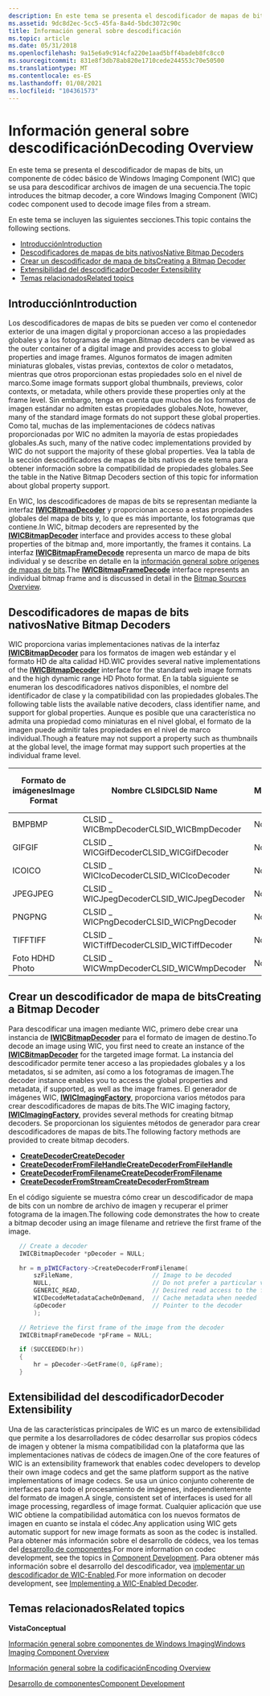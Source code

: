 ```yaml
---
description: En este tema se presenta el descodificador de mapas de bits, un componente de códec básico de Windows Imaging Component (WIC) que se usa para descodificar archivos de imagen de una secuencia.
ms.assetid: 9dc8d2ec-5cc5-45fa-8a4d-5bdc3072c90c
title: Información general sobre descodificación
ms.topic: article
ms.date: 05/31/2018
ms.openlocfilehash: 9a15e6a9c914cfa220e1aad5bff4badeb8fc8cc0
ms.sourcegitcommit: 831e8f3db78ab820e1710cede244553c70e50500
ms.translationtype: MT
ms.contentlocale: es-ES
ms.lasthandoff: 01/08/2021
ms.locfileid: "104361573"
---
```

# <a name="decoding-overview"></a><span data-ttu-id="417a5-103">Información general sobre descodificación</span><span class="sxs-lookup"><span data-stu-id="417a5-103">Decoding Overview</span></span>

<span data-ttu-id="417a5-104">En este tema se presenta el descodificador de mapas de bits, un componente de códec básico de Windows Imaging Component (WIC) que se usa para descodificar archivos de imagen de una secuencia.</span><span class="sxs-lookup"><span data-stu-id="417a5-104">The topic introduces the bitmap decoder, a core Windows Imaging Component (WIC) codec component used to decode image files from a stream.</span></span>

<span data-ttu-id="417a5-105">En este tema se incluyen las siguientes secciones.</span><span class="sxs-lookup"><span data-stu-id="417a5-105">This topic contains the following sections.</span></span>

-   [<span data-ttu-id="417a5-106">Introducción</span><span class="sxs-lookup"><span data-stu-id="417a5-106">Introduction</span></span>](#introduction)
-   [<span data-ttu-id="417a5-107">Descodificadores de mapas de bits nativos</span><span class="sxs-lookup"><span data-stu-id="417a5-107">Native Bitmap Decoders</span></span>](#native-bitmap-decoders)
-   [<span data-ttu-id="417a5-108">Crear un descodificador de mapa de bits</span><span class="sxs-lookup"><span data-stu-id="417a5-108">Creating a Bitmap Decoder</span></span>](#creating-a-bitmap-decoder)
-   [<span data-ttu-id="417a5-109">Extensibilidad del descodificador</span><span class="sxs-lookup"><span data-stu-id="417a5-109">Decoder Extensibility</span></span>](#decoder-extensibility)
-   [<span data-ttu-id="417a5-110">Temas relacionados</span><span class="sxs-lookup"><span data-stu-id="417a5-110">Related topics</span></span>](#related-topics)

## <a name="introduction"></a><span data-ttu-id="417a5-111">Introducción</span><span class="sxs-lookup"><span data-stu-id="417a5-111">Introduction</span></span>

<span data-ttu-id="417a5-112">Los descodificadores de mapas de bits se pueden ver como el contenedor exterior de una imagen digital y proporcionan acceso a las propiedades globales y a los fotogramas de imagen.</span><span class="sxs-lookup"><span data-stu-id="417a5-112">Bitmap decoders can be viewed as the outer container of a digital image and provides access to global properties and image frames.</span></span> <span data-ttu-id="417a5-113">Algunos formatos de imagen admiten miniaturas globales, vistas previas, contextos de color o metadatos, mientras que otros proporcionan estas propiedades solo en el nivel de marco.</span><span class="sxs-lookup"><span data-stu-id="417a5-113">Some image formats support global thumbnails, previews, color contexts, or metadata, while others provide these properties only at the frame level.</span></span> <span data-ttu-id="417a5-114">Sin embargo, tenga en cuenta que muchos de los formatos de imagen estándar no admiten estas propiedades globales.</span><span class="sxs-lookup"><span data-stu-id="417a5-114">Note, however, many of the standard image formats do not support these global properties.</span></span> <span data-ttu-id="417a5-115">Como tal, muchas de las implementaciones de códecs nativas proporcionadas por WIC no admiten la mayoría de estas propiedades globales.</span><span class="sxs-lookup"><span data-stu-id="417a5-115">As such, many of the native codec implementations provided by WIC do not support the majority of these global properties.</span></span> <span data-ttu-id="417a5-116">Vea la tabla de la sección descodificadores de mapas de bits nativos de este tema para obtener información sobre la compatibilidad de propiedades globales.</span><span class="sxs-lookup"><span data-stu-id="417a5-116">See the table in the Native Bitmap Decoders section of this topic for information about global property support.</span></span>

<span data-ttu-id="417a5-117">En WIC, los descodificadores de mapas de bits se representan mediante la interfaz [**IWICBitmapDecoder**](/windows/desktop/api/Wincodec/nn-wincodec-iwicbitmapdecoder) y proporcionan acceso a estas propiedades globales del mapa de bits y, lo que es más importante, los fotogramas que contiene.</span><span class="sxs-lookup"><span data-stu-id="417a5-117">In WIC, bitmap decoders are represented by the [**IWICBitmapDecoder**](/windows/desktop/api/Wincodec/nn-wincodec-iwicbitmapdecoder) interface and provides access to these global properties of the bitmap and, more importantly, the frames it contains.</span></span> <span data-ttu-id="417a5-118">La interfaz [**IWICBitmapFrameDecode**](/windows/desktop/api/Wincodec/nn-wincodec-iwicbitmapframedecode) representa un marco de mapa de bits individual y se describe en detalle en la [información general sobre orígenes de mapas de bits](-wic-bitmapsources.md).</span><span class="sxs-lookup"><span data-stu-id="417a5-118">The [**IWICBitmapFrameDecode**](/windows/desktop/api/Wincodec/nn-wincodec-iwicbitmapframedecode) interface represents an individual bitmap frame and is discussed in detail in the [Bitmap Sources Overview](-wic-bitmapsources.md).</span></span>

## <a name="native-bitmap-decoders"></a><span data-ttu-id="417a5-119">Descodificadores de mapas de bits nativos</span><span class="sxs-lookup"><span data-stu-id="417a5-119">Native Bitmap Decoders</span></span>

<span data-ttu-id="417a5-120">WIC proporciona varias implementaciones nativas de la interfaz [**IWICBitmapDecoder**](/windows/desktop/api/Wincodec/nn-wincodec-iwicbitmapdecoder) para los formatos de imagen web estándar y el formato HD de alta calidad HD.</span><span class="sxs-lookup"><span data-stu-id="417a5-120">WIC provides several native implementations of the [**IWICBitmapDecoder**](/windows/desktop/api/Wincodec/nn-wincodec-iwicbitmapdecoder) interface for the standard web image formats and the high dynamic range HD Photo format.</span></span> <span data-ttu-id="417a5-121">En la tabla siguiente se enumeran los descodificadores nativos disponibles, el nombre del identificador de clase y la compatibilidad con las propiedades globales.</span><span class="sxs-lookup"><span data-stu-id="417a5-121">The following table lists the available native decoders, class identifier name, and support for global properties.</span></span> <span data-ttu-id="417a5-122">Aunque es posible que una característica no admita una propiedad como miniaturas en el nivel global, el formato de la imagen puede admitir tales propiedades en el nivel de marco individual.</span><span class="sxs-lookup"><span data-stu-id="417a5-122">Though a feature may not support a property such as thumbnails at the global level, the image format may support such properties at the individual frame level.</span></span>



| <span data-ttu-id="417a5-123">Formato de imágenes</span><span class="sxs-lookup"><span data-stu-id="417a5-123">Image Format</span></span> | <span data-ttu-id="417a5-124">Nombre CLSID</span><span class="sxs-lookup"><span data-stu-id="417a5-124">CLSID Name</span></span>            | <span data-ttu-id="417a5-125">Miniaturas</span><span class="sxs-lookup"><span data-stu-id="417a5-125">Thumbnails</span></span> | <span data-ttu-id="417a5-126">Vistas previas</span><span class="sxs-lookup"><span data-stu-id="417a5-126">Previews</span></span> | <span data-ttu-id="417a5-127">Contextos de color</span><span class="sxs-lookup"><span data-stu-id="417a5-127">Color Contexts</span></span> | <span data-ttu-id="417a5-128">Metadatos</span><span class="sxs-lookup"><span data-stu-id="417a5-128">Metadata</span></span> |
|--------------|-----------------------|------------|----------|----------------|----------|
| <span data-ttu-id="417a5-129">BMP</span><span class="sxs-lookup"><span data-stu-id="417a5-129">BMP</span></span>          | <span data-ttu-id="417a5-130">CLSID \_ WICBmpDecoder</span><span class="sxs-lookup"><span data-stu-id="417a5-130">CLSID\_WICBmpDecoder</span></span>  | <span data-ttu-id="417a5-131">No</span><span class="sxs-lookup"><span data-stu-id="417a5-131">No</span></span>         | <span data-ttu-id="417a5-132">No</span><span class="sxs-lookup"><span data-stu-id="417a5-132">No</span></span>       | <span data-ttu-id="417a5-133">No</span><span class="sxs-lookup"><span data-stu-id="417a5-133">No</span></span>             | <span data-ttu-id="417a5-134">No</span><span class="sxs-lookup"><span data-stu-id="417a5-134">No</span></span>       |
| <span data-ttu-id="417a5-135">GIF</span><span class="sxs-lookup"><span data-stu-id="417a5-135">GIF</span></span>          | <span data-ttu-id="417a5-136">CLSID \_ WICGifDecoder</span><span class="sxs-lookup"><span data-stu-id="417a5-136">CLSID\_WICGifDecoder</span></span>  | <span data-ttu-id="417a5-137">No</span><span class="sxs-lookup"><span data-stu-id="417a5-137">No</span></span>         | <span data-ttu-id="417a5-138">No</span><span class="sxs-lookup"><span data-stu-id="417a5-138">No</span></span>       | <span data-ttu-id="417a5-139">No</span><span class="sxs-lookup"><span data-stu-id="417a5-139">No</span></span>             | <span data-ttu-id="417a5-140">Sí</span><span class="sxs-lookup"><span data-stu-id="417a5-140">Yes</span></span>      |
| <span data-ttu-id="417a5-141">ICO</span><span class="sxs-lookup"><span data-stu-id="417a5-141">ICO</span></span>          | <span data-ttu-id="417a5-142">CLSID \_ WICIcoDecoder</span><span class="sxs-lookup"><span data-stu-id="417a5-142">CLSID\_WICIcoDecoder</span></span>  | <span data-ttu-id="417a5-143">No</span><span class="sxs-lookup"><span data-stu-id="417a5-143">No</span></span>         | <span data-ttu-id="417a5-144">No</span><span class="sxs-lookup"><span data-stu-id="417a5-144">No</span></span>       | <span data-ttu-id="417a5-145">No</span><span class="sxs-lookup"><span data-stu-id="417a5-145">No</span></span>             | <span data-ttu-id="417a5-146">No</span><span class="sxs-lookup"><span data-stu-id="417a5-146">No</span></span>       |
| <span data-ttu-id="417a5-147">JPEG</span><span class="sxs-lookup"><span data-stu-id="417a5-147">JPEG</span></span>         | <span data-ttu-id="417a5-148">CLSID \_ WICJpegDecoder</span><span class="sxs-lookup"><span data-stu-id="417a5-148">CLSID\_WICJpegDecoder</span></span> | <span data-ttu-id="417a5-149">No</span><span class="sxs-lookup"><span data-stu-id="417a5-149">No</span></span>         | <span data-ttu-id="417a5-150">No</span><span class="sxs-lookup"><span data-stu-id="417a5-150">No</span></span>       | <span data-ttu-id="417a5-151">No</span><span class="sxs-lookup"><span data-stu-id="417a5-151">No</span></span>             | <span data-ttu-id="417a5-152">No</span><span class="sxs-lookup"><span data-stu-id="417a5-152">No</span></span>       |
| <span data-ttu-id="417a5-153">PNG</span><span class="sxs-lookup"><span data-stu-id="417a5-153">PNG</span></span>          | <span data-ttu-id="417a5-154">CLSID \_ WICPngDecoder</span><span class="sxs-lookup"><span data-stu-id="417a5-154">CLSID\_WICPngDecoder</span></span>  | <span data-ttu-id="417a5-155">No</span><span class="sxs-lookup"><span data-stu-id="417a5-155">No</span></span>         | <span data-ttu-id="417a5-156">No</span><span class="sxs-lookup"><span data-stu-id="417a5-156">No</span></span>       | <span data-ttu-id="417a5-157">No</span><span class="sxs-lookup"><span data-stu-id="417a5-157">No</span></span>             | <span data-ttu-id="417a5-158">No</span><span class="sxs-lookup"><span data-stu-id="417a5-158">No</span></span>       |
| <span data-ttu-id="417a5-159">TIFF</span><span class="sxs-lookup"><span data-stu-id="417a5-159">TIFF</span></span>         | <span data-ttu-id="417a5-160">CLSID \_ WICTiffDecoder</span><span class="sxs-lookup"><span data-stu-id="417a5-160">CLSID\_WICTiffDecoder</span></span> | <span data-ttu-id="417a5-161">No</span><span class="sxs-lookup"><span data-stu-id="417a5-161">No</span></span>         | <span data-ttu-id="417a5-162">No</span><span class="sxs-lookup"><span data-stu-id="417a5-162">No</span></span>       | <span data-ttu-id="417a5-163">No</span><span class="sxs-lookup"><span data-stu-id="417a5-163">No</span></span>             | <span data-ttu-id="417a5-164">No</span><span class="sxs-lookup"><span data-stu-id="417a5-164">No</span></span>       |
| <span data-ttu-id="417a5-165">Foto HD</span><span class="sxs-lookup"><span data-stu-id="417a5-165">HD Photo</span></span>     | <span data-ttu-id="417a5-166">CLSID \_ WICWmpDecoder</span><span class="sxs-lookup"><span data-stu-id="417a5-166">CLSID\_WICWmpDecoder</span></span>  | <span data-ttu-id="417a5-167">No</span><span class="sxs-lookup"><span data-stu-id="417a5-167">No</span></span>         | <span data-ttu-id="417a5-168">Sí</span><span class="sxs-lookup"><span data-stu-id="417a5-168">Yes</span></span>      | <span data-ttu-id="417a5-169">No</span><span class="sxs-lookup"><span data-stu-id="417a5-169">No</span></span>             | <span data-ttu-id="417a5-170">No</span><span class="sxs-lookup"><span data-stu-id="417a5-170">No</span></span>       |



 

## <a name="creating-a-bitmap-decoder"></a><span data-ttu-id="417a5-171">Crear un descodificador de mapa de bits</span><span class="sxs-lookup"><span data-stu-id="417a5-171">Creating a Bitmap Decoder</span></span>

<span data-ttu-id="417a5-172">Para descodificar una imagen mediante WIC, primero debe crear una instancia de [**IWICBitmapDecoder**](/windows/desktop/api/Wincodec/nn-wincodec-iwicbitmapdecoder) para el formato de imagen de destino.</span><span class="sxs-lookup"><span data-stu-id="417a5-172">To decode an image using WIC, you first need to create an instance of the [**IWICBitmapDecoder**](/windows/desktop/api/Wincodec/nn-wincodec-iwicbitmapdecoder) for the targeted image format.</span></span> <span data-ttu-id="417a5-173">La instancia del descodificador permite tener acceso a las propiedades globales y a los metadatos, si se admiten, así como a los fotogramas de imagen.</span><span class="sxs-lookup"><span data-stu-id="417a5-173">The decoder instance enables you to access the global properties and metadata, if supported, as well as the image frames.</span></span> <span data-ttu-id="417a5-174">El generador de imágenes WIC, [**IWICImagingFactory**](/windows/desktop/api/Wincodec/nn-wincodec-iwicimagingfactory), proporciona varios métodos para crear descodificadores de mapas de bits.</span><span class="sxs-lookup"><span data-stu-id="417a5-174">The WIC imaging factory, [**IWICImagingFactory**](/windows/desktop/api/Wincodec/nn-wincodec-iwicimagingfactory), provides several methods for creating bitmap decoders.</span></span> <span data-ttu-id="417a5-175">Se proporcionan los siguientes métodos de generador para crear descodificadores de mapas de bits.</span><span class="sxs-lookup"><span data-stu-id="417a5-175">The following factory methods are provided to create bitmap decoders.</span></span>

-   [<span data-ttu-id="417a5-176">**CreateDecoder**</span><span class="sxs-lookup"><span data-stu-id="417a5-176">**CreateDecoder**</span></span>](/windows/desktop/api/Wincodec/nf-wincodec-iwicimagingfactory-createdecoder)
-   [<span data-ttu-id="417a5-177">**CreateDecoderFromFileHandle**</span><span class="sxs-lookup"><span data-stu-id="417a5-177">**CreateDecoderFromFileHandle**</span></span>](/windows/desktop/api/Wincodec/nf-wincodec-iwicimagingfactory-createdecoderfromfilehandle)
-   [<span data-ttu-id="417a5-178">**CreateDecoderFromFilename**</span><span class="sxs-lookup"><span data-stu-id="417a5-178">**CreateDecoderFromFilename**</span></span>](/windows/desktop/api/Wincodec/nf-wincodec-iwicimagingfactory-createdecoderfromfilename)
-   [<span data-ttu-id="417a5-179">**CreateDecoderFromStream**</span><span class="sxs-lookup"><span data-stu-id="417a5-179">**CreateDecoderFromStream**</span></span>](/windows/desktop/api/Wincodec/nf-wincodec-iwicimagingfactory-createdecoderfromstream)

<span data-ttu-id="417a5-180">En el código siguiente se muestra cómo crear un descodificador de mapa de bits con un nombre de archivo de imagen y recuperar el primer fotograma de la imagen.</span><span class="sxs-lookup"><span data-stu-id="417a5-180">The following code demonstrates the how to create a bitmap decoder using an image filename and retrieve the first frame of the image.</span></span>


```C++
   // Create a decoder
   IWICBitmapDecoder *pDecoder = NULL;

   hr = m_pIWICFactory->CreateDecoderFromFilename(
       szFileName,                      // Image to be decoded
       NULL,                            // Do not prefer a particular vendor
       GENERIC_READ,                    // Desired read access to the file
       WICDecodeMetadataCacheOnDemand,  // Cache metadata when needed
       &pDecoder                        // Pointer to the decoder
       );

   // Retrieve the first frame of the image from the decoder
   IWICBitmapFrameDecode *pFrame = NULL;

   if (SUCCEEDED(hr))
   {
       hr = pDecoder->GetFrame(0, &pFrame);
   }
```



## <a name="decoder-extensibility"></a><span data-ttu-id="417a5-181">Extensibilidad del descodificador</span><span class="sxs-lookup"><span data-stu-id="417a5-181">Decoder Extensibility</span></span>

<span data-ttu-id="417a5-182">Una de las características principales de WIC es un marco de extensibilidad que permite a los desarrolladores de códec desarrollar sus propios códecs de imagen y obtener la misma compatibilidad con la plataforma que las implementaciones nativas de códecs de imagen.</span><span class="sxs-lookup"><span data-stu-id="417a5-182">One of the core features of WIC is an extensibility framework that enables codec developers to develop their own image codecs and get the same platform support as the native implementations of image codecs.</span></span> <span data-ttu-id="417a5-183">Se usa un único conjunto coherente de interfaces para todo el procesamiento de imágenes, independientemente del formato de imagen.</span><span class="sxs-lookup"><span data-stu-id="417a5-183">A single, consistent set of interfaces is used for all image processing, regardless of image format.</span></span> <span data-ttu-id="417a5-184">Cualquier aplicación que use WIC obtiene la compatibilidad automática con los nuevos formatos de imagen en cuanto se instala el códec.</span><span class="sxs-lookup"><span data-stu-id="417a5-184">Any application using WIC gets automatic support for new image formats as soon as the codec is installed.</span></span> <span data-ttu-id="417a5-185">Para obtener más información sobre el desarrollo de códecs, vea los temas del [desarrollo de componentes](-wic-component-development.md).</span><span class="sxs-lookup"><span data-stu-id="417a5-185">For more information on codec development, see the topics in [Component Development](-wic-component-development.md).</span></span> <span data-ttu-id="417a5-186">Para obtener más información sobre el desarrollo del descodificador, vea [implementar un descodificador de WIC-Enabled](-wic-implementingwicdecoder.md).</span><span class="sxs-lookup"><span data-stu-id="417a5-186">For more information on decoder development, see [Implementing a WIC-Enabled Decoder](-wic-implementingwicdecoder.md).</span></span>

## <a name="related-topics"></a><span data-ttu-id="417a5-187">Temas relacionados</span><span class="sxs-lookup"><span data-stu-id="417a5-187">Related topics</span></span>

<dl> <dt>

<span data-ttu-id="417a5-188">**Vista**</span><span class="sxs-lookup"><span data-stu-id="417a5-188">**Conceptual**</span></span>
</dt> <dt>

[<span data-ttu-id="417a5-189">Información general sobre componentes de Windows Imaging</span><span class="sxs-lookup"><span data-stu-id="417a5-189">Windows Imaging Component Overview</span></span>](-wic-about-windows-imaging-codec.md)
</dt> <dt>

[<span data-ttu-id="417a5-190">Información general sobre la codificación</span><span class="sxs-lookup"><span data-stu-id="417a5-190">Encoding Overview</span></span>](-wic-creating-encoder.md)
</dt> <dt>

[<span data-ttu-id="417a5-191">Desarrollo de componentes</span><span class="sxs-lookup"><span data-stu-id="417a5-191">Component Development</span></span>](-wic-component-development.md)
</dt> </dl>

 

 



